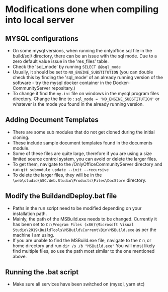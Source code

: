 # Modifications done when compiling into local server

## MYSQL configurations

* On some mysql versions, when running the onlyoffice.sql file in the build/sql/ directory, there can be an issue with the sql mode. Due to a zero default value issue in the 'res_files' table.
* Check the 'sql_mode' by running `SELECT @@sql_mode`
* Usually, it should be set to `NO_ENGINE_SUBSTITUTION` (you can double check this by finding the 'sql_mode' of an already running version of the software - try the mysql docker container in the Docker-CommunityServer repositary.)
* To change it find the `my.ini` file on windows in the mysql program files directory. Change the line to : `sql_mode = 'NO_ENGINE_SUBSTITUTION'` or whatever is the mode you found in the already running version.

## Adding Document Templates

* There are some sub modules that do not get cloned during the initial cloning.
* These include sample document templates found in the documents module.
* Some of these files are quite large, therefore if you are using a size limited source control system, you can avoid or delete the larger files.
* To get them, navigate to the /OnlyOfficeCommunityServer directory and run `git submodule update --init --recursive`
* To delete the larger files, they will be in the `\web\studio\ASC.Web.Studio\Products\Files\DocStore` directory.

## Modify the BuildandDeploy.bat file

* Paths in the run script need to be modified depending on your installation path.
* Mainly, the path of the MSBuild.exe needs to be changed. Currently it has been set to `C:\Program Files (x86)\Microsoft Visual Studio\2019\BuildTools\MSBuild\Current\Bin\MSBuild.exe` as per the machine I am using.
* If you are unable to find the MSBuild.exe file, navigate to the `C:\` or home directory and run `dir /s /b "MSBuild.exe"` You will most likely find multiple files, so use the path most similar to the one mentioned above.

## Running the .bat script

* Make sure all services have been switched on (mysql, yarn etc)
